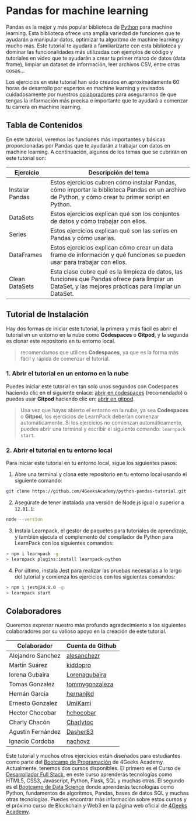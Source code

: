 # Pandas for machine learning

Pandas es la mejor y más popular biblioteca de [Python](https://4geeks.com/es/lesson/que-es-python-tutorial) para machine learning. Esta biblioteca ofrece una amplia variedad de funciones que te ayudarán a manipular datos, optimizar tu algoritmo de machine learning y mucho más. Este tutorial te ayudará a familiarizarte con esta biblioteca y dominar las funcionalidades más utilizadas con ejemplos de código y tutoriales en video que te ayudarán a crear tu primer marco de datos (data frame), limpiar un dataset de información, leer archivos CSV, entre otras cosas...

Los ejercicios en este tutorial han sido creados en aproximadamente 60 horas de desarrollo por expertos en machine learning y revisados cuidadosamente por nuestros [colaboradores](https://github.com/4GeeksAcademy/python-functions-programming-exercises/graphs/contributors) para asegurarnos de que tengas la información más precisa e importante que te ayudará a comenzar tu carrera en machine learning.

## Tabla de Contenidos

En este tutorial, veremos las funciones más importantes y básicas proporcionadas por Pandas que te ayudarán a trabajar con datos en machine learning. A continuación, algunos de los temas que se cubrirán en este tutorial son:

| Ejercicio     | Descripción del tema                                                                                                    |
|---------------|----------------------------------------------------------------------------------------------------------------------------------------------------|
|Instalar Pandas | Estos ejercicios cubren cómo instalar Pandas, cómo importar la biblioteca Pandas en un archivo de Python, y cómo crear tu primer script en Python.          |
|DataSets       | Estos ejercicios explican qué son los conjuntos de datos y cómo trabajar con ellos.                                                                                |
|Series         | Estos ejercicios explican qué son las series en Pandas y cómo usarlas.                                                                    |
|DataFrames     | Estos ejercicios explican cómo crear un data frame de información y qué funciones se pueden usar para trabajar con ellos.                                    |
|Clean DataSets | Esta clase cubre qué es la limpieza de datos, las funciones que Pandas ofrece para limpiar un DataSet, y las mejores prácticas para limpiar un DataSet. |

## Tutorial de Instalación

Hay dos formas de iniciar este tutorial, la primera y más fácil es abrir el tutorial en un entorno en la nube como **Codespaces** o **Gitpod**, y la segunda es clonar este repositorio en tu entorno local.

> recomendamos que utilices **Codespaces**, ya que es la forma más fácil y rápida de comenzar el tutorial.

### 1. Abrir el tutorial en un entorno en la nube

Puedes iniciar este tutorial en tan solo unos segundos con Codespaces haciendo clic en el siguiente enlace: [abrir en codespaces](https://codespaces.new/?repo=4GeeksAcademy/python-pandas-tutorial) (recomendado) o puedes usar **Gitpod** haciendo clic en: [abrir en gitpod](https://gitpod.io#https://github.com/4GeeksAcademy/python-pandas-tutorial).

> Una vez que hayas abierto el entorno en la nube, ya sea **Codespaces** o **Gitpod**, los ejercicios de LearnPack deberían comenzar automáticamente. Si los ejercicios no comienzan automáticamente, puedes abrir una terminal y escribir el siguiente comando: `learnpack start`.

### 2. Abrir el tutorial en tu entorno local

Para iniciar este tutorial en tu entorno local, sigue los siguientes pasos:

1.  Abre una terminal y clona este repositorio en tu entorno local usando el siguiente comando:

```bash
git clone https://github.com/4GeeksAcademy/python-pandas-tutorial.git 
```

2. Asegúrate de tener instalada una versión de Node.js igual o superior a `12.01.1`:

```bash
node --version
```

3. Instala Learnpack, el gestor de paquetes para tutoriales de aprendizaje, y también ejecuta el complemento del compilador de Python para LearnPack con los siguientes comandos:
 
```bash
> npm i learnpack -g
> learnpack plugins:install learnpack-python
```

4. Por último, instala Jest para realizar las pruebas necesarias a lo largo del tutorial y comienza los ejercicios con los siguientes comandos:

```bash
> npm i jest@24.8.0 -g
> learnpack start
```

## Colaboradores

Queremos expresar nuestro más profundo agradecimiento a los siguientes colaboradores por su valioso apoyo en la creación de este tutorial.

| Colaborador       | Cuenta de Github                                  |
|-------------------|-----------------------------------------------------|
| Alejandro Sanchez | [alesanchezr](https://github.com/alesanchezr)       |
| Martín Suárez     | [kiddopro](https://github.com/kiddopro)             |
| lorena Gubaira    | [Lorenagubaira](https://github.com/Lorenagubaira)   |
| Tomas Gonzalez    | [tommygonzaleza](https://github.com/tommygonzaleza) |
| Hernán García     | [hernanjkd](https://github.com/hernanjkd)           |
| Ernesto Gonzalez  | [UmiKami](https://github.com/UmiKami)               |
| Hector Chocobar   | [hchocobar](https://github.com/hchocobar)           |
| Charly Chacón     | [Charlytoc](https://github.com/Charlytoc)           |
| Agustín Fernández | [Dasher83](https://github.com/Dasher83)             |
| Ignacio Cordoba   | [nachovz](https://github.com/nachovz)               |

Este tutorial y muchos otros ejercicios están diseñados para estudiantes como parte del [Bootcamp de Programación](https://4geeksacademy.com/us/coding-bootcamp) de 4Geeks Academy. Actualmente, tenemos dos cursos disponibles. El primero es el Curso de [Desarrollador Full Stack](https://4geeksacademy.com/us/coding-bootcamps/part-time-full-stack-developer), en este curso aprenderás tecnologías como HTML5, CSS3, Javascript, Python, Flask, SQL y muchas otras. El segundo es el [Bootcamp de Data Science](https://4geeksacademy.com/us/coding-bootcamps/datascience-machine-learning) donde aprenderás tecnologías como Python, fundamentos de algoritmos, Pandas, bases de datos SQL y muchas otras tecnologías. Puedes encontrar más información sobre estos cursos y el próximo curso de Blockchain y Web3 en la página web oficial de [4Geeks Academy](http://4geeksacademy.com/).

